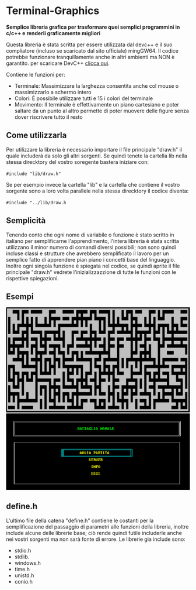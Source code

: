 # Terminal-Graphics

**Semplice libreria grafica per trasformare quei semplici programmini in c/c++ e renderli graficamente migliori**

Questa libreria è stata scritta per essere utilizzata dal devc++ e il suo compliatore (incluso se scaricato dal sito ufficiale) mingGW64. Il codice potrebbe funzionare tranquillamente anche in altri ambienti ma NON è garantito.
per scaricare DevC++ [clicca qui](https://sourceforge.net/projects/orwelldevcpp/).

Contiene le funzioni per: 
- Terminale: Massimizzare la larghezza consentita anche col mouse o massimizzarlo a schermo intero
- Colori: É possibile utilizzare tutti e 15 i colori del terminale
- Movimento: Il terminale è effettivamente un piano cartesiano e poter saltare da un punto al altro permette di poter muovere delle figure senza dover riscrivere tutto il resto

## Come utilizzarla

Per utilizzare la libreria è necessario importare il file principale "draw.h" il quale includerà da solo gli altri sorgenti.
Se quindi tenete la cartella lib nella stessa direcktory del vostro soregente bastera iniziare con:

 `#include "lib/draw.h"`



Se per esempio invece la cartella "lib" e la cartella che contiene il vostro sorgente sono a loro volta parallele nella stessa direcktory il codice diventa:

 `#include "../lib/draw.h`

## Semplicità
Tenendo conto che ogni nome di variabile o funzione è stato scritto in italiano per semplificarne l'apprendimento, l'intera libreria è stata scritta utilizzano il minor numero di comandi diversi possibili; non sono quindi incluse classi e strutture che avrebbero semplificato il lavoro per un semplice fatto di apprendere pian piano i concetti base del linguaggio.
Inoltre ogni singola funzione è spiegata nel codice, se quindi aprite il file principale "draw.h" vedrete l'inizializzazzione di tutte le funzioni con le rispettive spiegazioni.

## Esempi
![alt text](https://github.com/paoli7612/terminal-graphics/blob/master/img/examples/labirintoCasuale.PNG)
![alt text](https://github.com/paoli7612/terminal-graphics/blob/master/img/examples/battagliaNavale_menuPrincipale.PNG)

## define.h
L'ultimo file della catena "define.h" contiene le costanti per la semplificazione del passaggio di parametri alle funzioni della libreria, inoltre include alcune delle librerie base; ciò rende quindi futile includerle anche nei vostri sorgenti ma non sarà fonte di errore.
Le librerie gia include sono:
- stdio.h
- stdlib.
- windows.h
- time.h
- unistd.h
- conio.h
